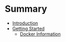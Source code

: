 # Summary

* [Introduction](README.md)
* [Getting Started](Getting-Started/README.md)
  * [Docker Information](Getting-Started/Docker-Information.md)

